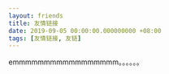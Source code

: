 ```yaml
---
layout: friends
title: 友情链接
date: 2019-09-05 00:00:00.000000000 +08:00
tags: [友情链接, 友链]
---
```


emmmmmmmmmmmmmmmmm。。。。。。
